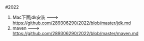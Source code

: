 #2022

1. Mac下面jdk安装   --->  https://github.com/289306290/2022/blob/master/jdk.md
2. maven           --->  https://github.com/289306290/2022/blob/master/maven.md
